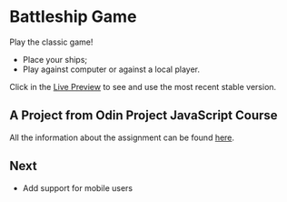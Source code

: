 # Battleship Game

Play the classic game!

+ Place your ships;
+ Play against computer or against a local player.

Click in the [Live Preview](https://rodrigoapassos.github.io/odin-battleship/) to see and use the most recent stable version.

## A Project from Odin Project JavaScript Course

All the information about the assignment can be found [here](https://www.theodinproject.com/lessons/node-path-javascript-battleship).

## Next

+ Add support for mobile users